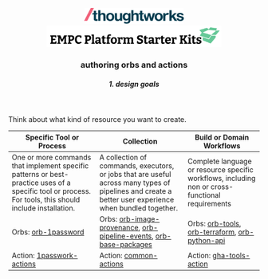 <div align="center">
	<p>
		<img alt="Thoughtworks Logo" src="https://raw.githubusercontent.com/ThoughtWorks-DPS/static/master/thoughtworks_flamingo_wave.png?sanitize=true" width=200 />
    <br />
		<img alt="DPS Title" src="https://raw.githubusercontent.com/ThoughtWorks-DPS/static/master/EMPCPlatformStarterKitsImage.png" width=350/>
	</p>
  <h3>authoring orbs and actions</h3>
  <h5>1. design goals</h5>
</div>
<br />

Think about what kind of resource you want to create.   

| Specific Tool or Process | Collection | Build or Domain Workflows |
|--------------------------|------------|---------------------------|
| One or more commands that implement specific patterns or best-practice uses of a specific tool or process. For tools, this should include installation. | A collection of commands, executors, or jobs that are useful across many types of pipelines and create a better user experience when bundled together. | Complete language or resource specific workflows, including non or cross-functional requirements |
| Orbs: [orb-1password](https://github.com/ThoughtWorks-DPS/orb-1password) | Orbs: [orb-image-provenance](https://github.com/ThoughtWorks-DPS/orb-image-provenance), [orb-pipeline-events](https://github.com/ThoughtWorks-DPS/orb-pipeline-events), [orb-base-packages](https://github.com/ThoughtWorks-DPS/orb-base-packages) | Orbs: [orb-tools](), [orb-terraform](https://github.com/ThoughtWorks-DPS/orb-terraform), [orb-python-api](https://github.com/ThoughtWorks-DPS/orb-python-api) |
| Action: [1passwork-actions](https://github.com/ThoughtWorks-DPS/1password-action) | Action: [common-actions](https://github.com/ThoughtWorks-DPS/common-actions) | Action: [gha-tools-action](https://github.com/ThoughtWorks-DPS/gha-tools-actions) |

